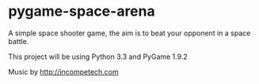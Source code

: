 pygame-space-arena
==================
A simple space shooter game, the aim is to beat your opponent in a space battle.

This project will be using Python 3.3 and PyGame 1.9.2

Music by http://incompetech.com
